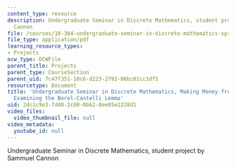 ```yaml
---
content_type: resource
description: Undergraduate Seminar in Discrete Mathematics, student project by Sammuel
  Cannon
file: /courses/18-304-undergraduate-seminar-in-discrete-mathematics-spring-2015/2dc1c9e37d402c000b628ee85e2228d1_MIT18_304S15_project2.pdf
file_type: application/pdf
learning_resource_types:
- Projects
ocw_type: OCWFile
parent_title: Projects
parent_type: CourseSection
parent_uid: 7c47f351-10c6-d223-2792-06bc01cc1df5
resourcetype: Document
title: 'Undergraduate Seminar in Discrete Mathematics, Making Money from Fair Games:
  Examining the Borel-Cantelli Lemma'
uid: 2dc1c9e3-7d40-2c00-0b62-8ee85e2228d1
video_files:
  video_thumbnail_file: null
video_metadata:
  youtube_id: null
---
```

Undergraduate Seminar in Discrete Mathematics, student project by Sammuel Cannon

